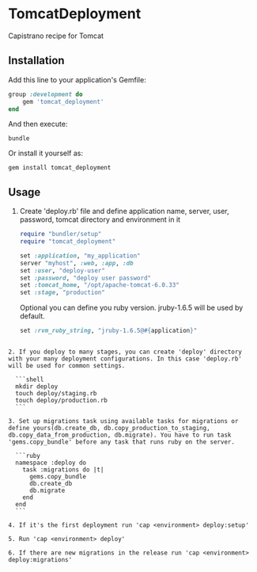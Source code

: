 # TomcatDeployment

Capistrano recipe for Tomcat

## Installation

Add this line to your application's Gemfile:

```ruby
group :development do
    gem 'tomcat_deployment'
end
```

And then execute:

```shell
bundle
```

Or install it yourself as:

```shell
gem install tomcat_deployment
```

## Usage

1. Create 'deploy.rb' file and define application name, server, user, password, tomcat directory and environment in it

    ```ruby
    require "bundler/setup"
    require "tomcat_deployment"

    set :application, "my_application"
    server "myhost", :web, :app, :db
    set :user, "deploy-user"
    set :password, "deploy user password"
    set :tomcat_home, "/opt/apache-tomcat-6.0.33"
    set :stage, "production"
    ```

    Optional you can define you ruby version. jruby-1.6.5 will be used by default.

    ```ruby
    set :rvm_ruby_string, "jruby-1.6.5@#{application}"
  ```

2. If you deploy to many stages, you can create 'deploy' directory with your many deployment configurations. In this case 'deploy.rb' will be used for common settings.

    ```shell
    mkdir deploy
    touch deploy/staging.rb
    touch deploy/production.rb
    ```

3. Set up migrations task using available tasks for migrations or define yours(db.create_db, db.copy_production_to_staging, db.copy_data_from_production, db.migrate). You have to run task 'gems.copy_bundle' before any task that runs ruby on the server.

    ```ruby
    namespace :deploy do
      task :migrations do |t|
        gems.copy_bundle
        db.create_db
        db.migrate
      end
    end
    ```

4. If it's the first deployment run 'cap <environment> deploy:setup'

5. Run 'cap <environment> deploy'

6. If there are new migrations in the release run 'cap <environment> deploy:migrations'